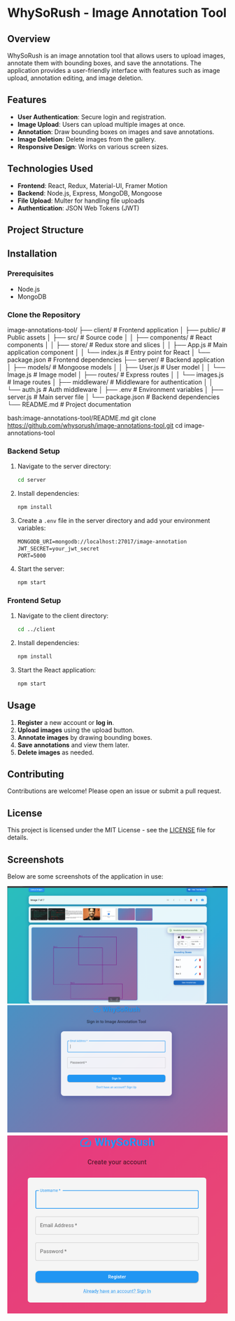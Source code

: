 # WhySoRush - Image Annotation Tool

## Overview
WhySoRush is an image annotation tool that allows users to upload images, annotate them with bounding boxes, and save the annotations. The application provides a user-friendly interface with features such as image upload, annotation editing, and image deletion.

## Features
- **User Authentication**: Secure login and registration.
- **Image Upload**: Users can upload multiple images at once.
- **Annotation**: Draw bounding boxes on images and save annotations.
- **Image Deletion**: Delete images from the gallery.
- **Responsive Design**: Works on various screen sizes.

## Technologies Used
- **Frontend**: React, Redux, Material-UI, Framer Motion
- **Backend**: Node.js, Express, MongoDB, Mongoose
- **File Upload**: Multer for handling file uploads
- **Authentication**: JSON Web Tokens (JWT)

## Project Structure

## Installation

### Prerequisites
- Node.js
- MongoDB

### Clone the Repository
image-annotations-tool/
├── client/ # Frontend application
│ ├── public/ # Public assets
│ ├── src/ # Source code
│ │ ├── components/ # React components
│ │ ├── store/ # Redux store and slices
│ │ ├── App.js # Main application component
│ │ └── index.js # Entry point for React
│ └── package.json # Frontend dependencies
├── server/ # Backend application
│ ├── models/ # Mongoose models
│ │ ├── User.js # User model
│ │ └── Image.js # Image model
│ ├── routes/ # Express routes
│ │ └── images.js # Image routes
│ ├── middleware/ # Middleware for authentication
│ │ └── auth.js # Auth middleware
│ ├── .env # Environment variables
│ ├── server.js # Main server file
│ └── package.json # Backend dependencies
└── README.md # Project documentation

bash:image-annotations-tool/README.md
git clone https://github.com/whysorush/image-annotations-tool.git
cd image-annotations-tool

### Backend Setup
1. Navigate to the server directory:
   ```bash
   cd server
   ```
2. Install dependencies:
   ```bash
   npm install
   ```
3. Create a `.env` file in the server directory and add your environment variables:
   ```plaintext
   MONGODB_URI=mongodb://localhost:27017/image-annotation
   JWT_SECRET=your_jwt_secret
   PORT=5000
   ```
4. Start the server:
   ```bash
   npm start
   ```

### Frontend Setup
1. Navigate to the client directory:
   ```bash
   cd ../client
   ```
2. Install dependencies:
   ```bash
   npm install
   ```
3. Start the React application:
   ```bash
   npm start
   ```

## Usage
1. **Register** a new account or **log in**.
2. **Upload images** using the upload button.
3. **Annotate images** by drawing bounding boxes.
4. **Save annotations** and view them later.
5. **Delete images** as needed.

## Contributing
Contributions are welcome! Please open an issue or submit a pull request.

## License
This project is licensed under the MIT License - see the [LICENSE](LICENSE) file for details.

## Screenshots
Below are some screenshots of the application in use:

![](screenshots/Dashboard.png)
![](screenshots/login.png)
![](screenshots/Register.png)
<!-- Repeat for each image inside the screenshots folder -->